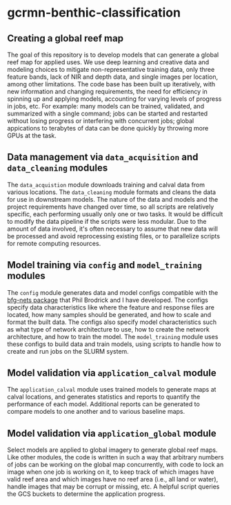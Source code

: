 # gcrmn-benthic-classification

## Creating a global reef map

The goal of this repository is to develop models that can generate a global reef map for applied uses. We use deep learning and creative data and modeling choices to mitigate non-representative training data, only three feature bands, lack of NIR and depth data, and single images per location, among other limitations. The code base has been built up iteratively, with new information and changing requirements, the need for efficiency in spinning up and applying models, accounting for varying levels of progress in jobs, etc. For example:  many models can be trained, validated, and summarized with a single command; jobs can be started and restarted without losing progress or interfering with concurrent jobs; global appications to terabytes of data can be done quickly by throwing more GPUs at the task.

## Data management via `data_acquisition` and `data_cleaning` modules

The `data_acquistion` module downloads training and calval data from various locations. The `data_cleaning` module formats and cleans the data for use in downstream models. The nature of the data and models and the project requirements have changed over time, so all scripts are relatively specific, each performing usually only one or two tasks. It would be difficult to modify the data pipeline if the scripts were less modular. Due to the amount of data involved, it's often necessary to assume that new data will be processed and avoid reprocessing existing files, or to parallelize scripts for remote computing resources.

## Model training via `config` and `model_training` modules

The `config` module generates data and model configs compatible with the [bfg-nets package](https://pgbrodrick.github.io/bfg-nets/) that Phil Brodrick and I have developed. The configs specify data characteristics like where the feature and response files are located, how many samples should be generated, and how to scale and format the built data. The configs also specify model characteristics such as what type of network architecture to use, how to create the network architecture, and how to train the model. The `model_training` module uses these configs to build data and train models, using scripts to handle how to create and run jobs on the SLURM system.

## Model validation via `application_calval` module

The `application_calval` module uses trained models to generate maps at calval locations, and generates statistics and reports to quantify the performance of each model. Additional reports can be generated to compare models to one another and to various baseline maps. 

## Model validation via `application_global` module

Select models are applied to global imagery to generate global reef maps. Like other modules, the code is written in such a way that arbitrary numbers of jobs can be working on the global map concurrently, with code to lock an image when one job is working on it, to keep track of which images have valid reef area and which images have no reef area (i.e., all land or water), handle images that may be corrupt or missing, etc. A helpful script queries the GCS buckets to determine the application progress.
